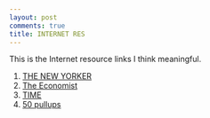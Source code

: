 ```yaml
---
layout: post
comments: true
title: INTERNET RES
---
```


<div class="message">
  This is the Internet resource links I think meaningful.
</div>

1. [THE NEW YORKER](http://www.newyorker.com/)
2. [The Economist](http://www.economist.com/)
3. [TIME](http://time.com/)
4. [50 pullups](http://www.50pullups.com)
